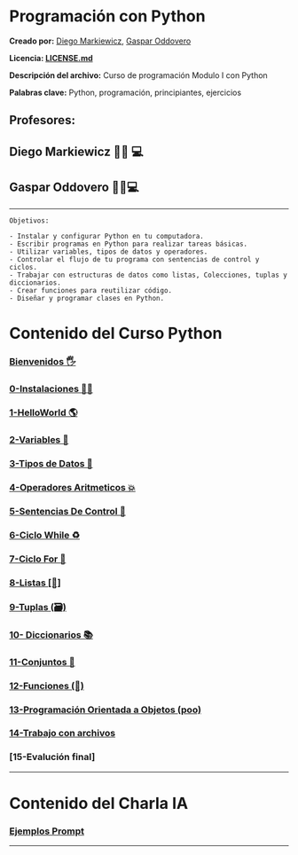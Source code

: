 # Programación con Python

**Creado por:** [Diego Markiewicz](), [Gaspar Oddovero](https://www.linkedin.com/in/gaspar-o-122803175/)

**Licencia: [LICENSE.md](LICENSE.md)**

**Descripción del archivo:** Curso de programación Modulo I con Python

**Palabras clave:** Python, programación, principiantes, ejercicios

## Profesores:

## Diego Markiewicz 🧙‍♂️ 💻

## Gaspar Oddovero 🧙‍♀️💻

---

```
Objetivos:

- Instalar y configurar Python en tu computadora.
- Escribir programas en Python para realizar tareas básicas.
- Utilizar variables, tipos de datos y operadores.
- Controlar el flujo de tu programa con sentencias de control y ciclos.
- Trabajar con estructuras de datos como listas, Colecciones, tuplas y diccionarios.
- Crear funciones para reutilizar código.
- Diseñar y programar clases en Python.
```

# Contenido del Curso Python

### [Bienvenidos 🖐](/CursoPython/0-bienvenidos.md)

### [0-Instalaciones 👨‍🚀](/CursoPython/0aA-instalaciones.md)

### [1-HelloWorld 🌎](/CursoPython/1-HelloWorld.md)

### [2-Variables 🚨](/CursoPython/2_variables.md)

### [3-Tipos de Datos 🛑](/CursoPython/3_TiposDeDatos.md)

### [4-Operadores Aritmeticos 💥](/CursoPython/4_OperadoresAritmeticos.md)

### [5-Sentencias De Control 🤯](/CursoPython/5_SentenciasdeControl.md)

### [6-Ciclo While ♻](/CursoPython/6_ciclo_while.md)

### [7-Ciclo For 🛂](/CursoPython/7_cicloFor.md)

### [8-Listas [🛒]](/CursoPython/8_listas.md)

### [9-Tuplas (🗃)](/CursoPython/9_tuplas.md)

### [10- Diccionarios 📚](/CursoPython/10_diccionarios.md)

### [11-Conjuntos 📑](/CursoPython/11_conjuntos.md)

### [12-Funciones (🔩)](/CursoPython/12_funciones.md)

### [13-Programación Orientada a Objetos (poo)](/CursoPython/13_oop.md)

### [14-Trabajo con archivos](/CursoPython/14_trabajoconarchivos.md)

### [15-Evalución final]

---

# Contenido del Charla IA

### [Ejemplos Prompt](/Inteligencia%20Artificial/prompt.md)

---

